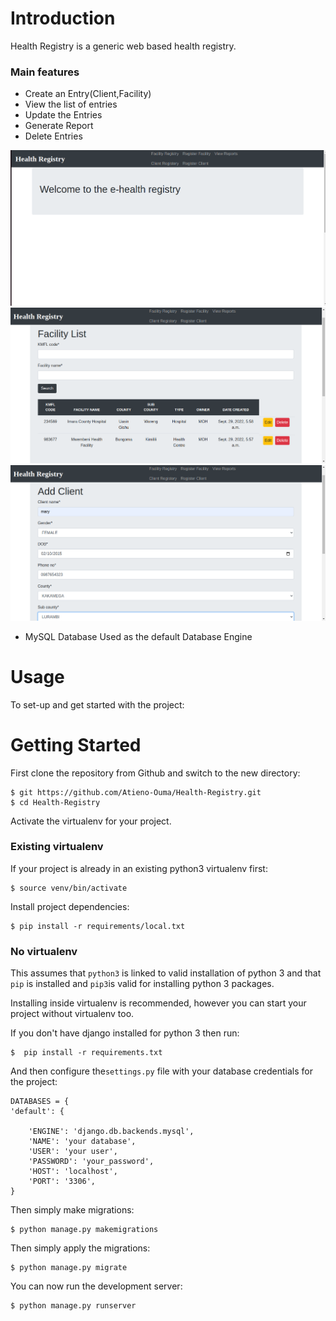 

# Introduction

Health Registry is a generic web based health registry.

### Main features

* Create an Entry(Client,Facility)
* View the list of entries
* Update the Entries
* Generate Report
* Delete Entries

 ![My Image](core/static/images/sc1.png)
 ![My Image](core/static/images/sc2.png)
 ![My Image](core/static/images/sc3.png)
* MySQL Database Used as the default Database Engine

# Usage

To set-up and get started with the project:



# Getting Started

First clone the repository from Github and switch to the new directory:

    $ git https://github.com/Atieno-Ouma/Health-Registry.git
    $ cd Health-Registry
    
Activate the virtualenv for your project.

### Existing virtualenv


If your project is already in an existing python3 virtualenv first: 


    $ source venv/bin/activate
  
Install project dependencies:

    $ pip install -r requirements/local.txt
    
   ### No virtualenv

This assumes that `python3` is linked to valid installation of python 3 and that `pip` is installed and `pip3`is valid
for installing python 3 packages.

Installing inside virtualenv is recommended, however you can start your project without virtualenv too.

If you don't have django installed for python 3 then run:

    $  pip install -r requirements.txt
    
And then configure the`settings.py` file with your database credentials for the project:

    DATABASES = {
    'default': {

        'ENGINE': 'django.db.backends.mysql',
        'NAME': 'your database',
        'USER': 'your user',
        'PASSWORD': 'your_password',
        'HOST': 'localhost',
        'PORT': '3306',
    }
    




    
Then simply make  migrations:

    $ python manage.py makemigrations
    
    
    
Then simply apply the migrations:

    $ python manage.py migrate
    

You can now run the development server:

    $ python manage.py runserver


